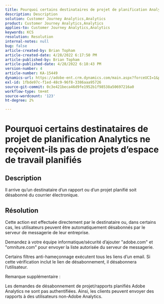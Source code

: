 ```yaml
---
title: Pourquoi certains destinataires de projet de planification Analytics ne reçoivent-ils pas de projets d’espace de travail planifiés
description: Description
solution: Customer Journey Analytics,Analytics
product: Customer Journey Analytics,Analytics
applies-to: Customer Journey Analytics,Analytics
keywords: KCS
resolution: Resolution
internal-notes: null
bug: false
article-created-by: Brian Topham
article-created-date: 4/28/2022 6:17:50 PM
article-published-by: Brian Topham
article-published-date: 4/28/2022 6:18:43 PM
version-number: 4
article-number: KA-15449
dynamics-url: https://adobe-ent.crm.dynamics.com/main.aspx?forceUCI=1&pagetype=entityrecord&etn=knowledgearticle&id=9a1ed07d-1fc7-ec11-a7b6-0022480a1b03
exl-id: 1fbde97c-f1ed-48c9-96f8-3386aaa95726
source-git-commit: 0c3e421beca46d9fe1952b1f98538a50697216a0
workflow-type: tm+mt
source-wordcount: '123'
ht-degree: 2%

---
```


# Pourquoi certains destinataires de projet de planification Analytics ne reçoivent-ils pas de projets d’espace de travail planifiés

## Description


Il arrive qu’un destinataire d’un rapport ou d’un projet planifié soit désabonné du courrier électronique.


## Résolution


Cette action est effectuée directement par le destinataire ou, dans certains cas, les utilisateurs peuvent être automatiquement désabonnés par le serveur de messagerie de leur entreprise.

Demandez à votre équipe informatique/sécurité d’ajouter &quot;adobe.com&quot; et &quot;omniture.com&quot; pour envoyer la liste autorisée du serveur de messagerie.

Certains filtres anti-hameçonnage exécutent tous les liens d’un email. Si cette vérification inclut le lien de désabonnement, il désabonnera l’utilisateur.



Remarque supplémentaire :

Les demandes de désabonnement de projet/rapports planifiés Adobe Analytics ne sont pas authentifiées. Ainsi, les clients peuvent envoyer des rapports à des utilisateurs non-Adobe Analytics.
